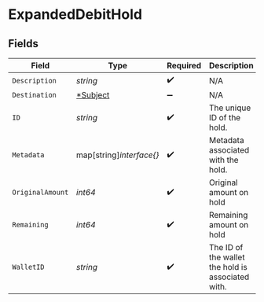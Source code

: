 # ExpandedDebitHold


## Fields

| Field                                             | Type                                              | Required                                          | Description                                       | Example                                           |
| ------------------------------------------------- | ------------------------------------------------- | ------------------------------------------------- | ------------------------------------------------- | ------------------------------------------------- |
| `Description`                                     | *string*                                          | :heavy_check_mark:                                | N/A                                               |                                                   |
| `Destination`                                     | [*Subject](../../models/shared/subject.md)        | :heavy_minus_sign:                                | N/A                                               |                                                   |
| `ID`                                              | *string*                                          | :heavy_check_mark:                                | The unique ID of the hold.                        |                                                   |
| `Metadata`                                        | map[string]*interface{}*                          | :heavy_check_mark:                                | Metadata associated with the hold.                |                                                   |
| `OriginalAmount`                                  | *int64*                                           | :heavy_check_mark:                                | Original amount on hold                           | 100                                               |
| `Remaining`                                       | *int64*                                           | :heavy_check_mark:                                | Remaining amount on hold                          | 10                                                |
| `WalletID`                                        | *string*                                          | :heavy_check_mark:                                | The ID of the wallet the hold is associated with. |                                                   |